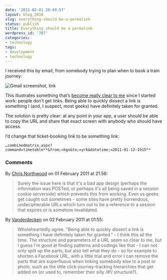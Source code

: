 ```yaml
---
date: '2011-02-01 20:49:57'
layout: blog_2010
slug: everything-should-be-a-permalink
status: publish
title: Everything should be a permalink
wordpress_id: '707'
categories:
- technology
tags:
- development
- technology
---
```


I received this by email, from somebody trying to plan when to book a train
journey:

![Gmail screenshot,
link](http://alexmuller.s3.amazonaws.com/static/blog/2011-02-01-virgintickets-link.png)

This illustrates something that’s [become really clear to
me](http://twitter.com/alexmuller/statuses/5665210731859968) since I started
work: people don’t get links. Being able to quickly dissect a link is
something I (and, I suspect, most geeks) have definitely taken for granted.

The solution is pretty clear: at any point in your app, a user should be able
to copy the URL and share that exact screen with anybody who should have
access.

I’d change that ticket-booking link to be something link:

`…combinedmatrix.aspx?command=timetable**&from;=kgx&to;=yrk&datetime;=2011-01-12-1915**`

### Comments ###

By [Chris Northwood](http://www.pling.org.uk/) on 01 February 2011 at 21:56:

> Surely the issue here is that it's a bad app design (perhaps the information was
> POSTed, or perhaps it's all being saved in a session cookie serverside) which
> prevents this from working. Even us geeks get caught out sometimes - some sites
> have pretty horrendous, undecipherable URLs which turn out to be a reference to
> a session that expires or is somehow invalidated.

By [Vanderdecken](http://twitter.com/Vanderdecken) on 02 February 2011 at 01:55:

> Wholeheartedly agree. "Being able to quickly dissect a link is something I have
> definitely taken for granted." - I think this all the time. The structure and
> parameters of a URL seem so clear to me, but I guess I'm good at finding
> patterns and codings like that - I can not only split up the parts, but also
> tell what they do - so for example to shorten a Facebook URL, with a little
> trial and error I can remove the parts that are superfluous when linking
> somebody else to a post or photo, such as the little click-journey-tracking
> hierarchies that get added on (or used to, remember their silly /#!/
> structure?).
